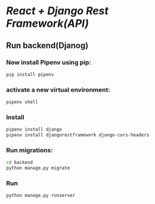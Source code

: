 # _React + Django Rest Framework(API)_

## Run backend(Djanog)

### Now install Pipenv using pip:

```sh
pip install pipenv
```

### activate a new virtual environment:

```sh
pipenv shell
```

### Install

```sh
pipenv install django
pipenv install djangorestframework django-cors-headers
```

### Run migrations:

```sh
cd backend
python manage.py migrate
```

### Run

```sh
python manage.py runserver
```
